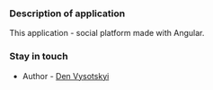 ### Description of application

This application - social platform made with Angular.

### Stay in touch

- Author - [Den Vysotskyi](https://denvysotskyi.space)
